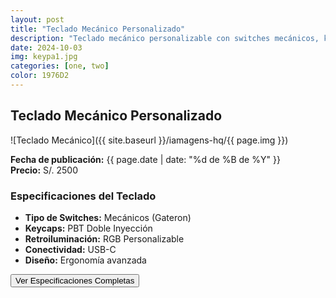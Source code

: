 ```yaml
---
layout: post
title: "Teclado Mecánico Personalizado"
description: "Teclado mecánico personalizable con switches mecánicos, keycaps de alta calidad y retroiluminación RGB."
date: 2024-10-03
img: keypa1.jpg
categories: [one, two]
color: 1976D2
---
```


## Teclado Mecánico Personalizado

![Teclado Mecánico]({{ site.baseurl }}/iamagens-hq/{{ page.img }})

**Fecha de publicación:** {{ page.date | date: "%d de %B de %Y" }}  
**Precio:** S/. 2500

### Especificaciones del Teclado
- **Tipo de Switches:** Mecánicos (Gateron)
- **Keycaps:** PBT Doble Inyección
- **Retroiluminación:** RGB Personalizable
- **Conectividad:** USB-C
- **Diseño:** Ergonomía avanzada

<button class="show-specifications">Ver Especificaciones Completas</button>

<div class="specifications" style="display: none;">
  <h3>Especificaciones Completas</h3>
  <ul>
    <li>Dimensiones: 360 x 130 x 40 mm</li>
    <li>Peso: 1.2 kg</li>
    <li>Compatibilidad: Windows, MacOS, Linux</li>
    <li>Garantía: 2 años</li>
  </ul>
</div>

<script>
  document.querySelector('.show-specifications').addEventListener('click', function() {
    const specifications = document.querySelector('.specifications');
    specifications.style.display = specifications.style.display === 'none' ? 'block' : 'none';
  });
</script>
